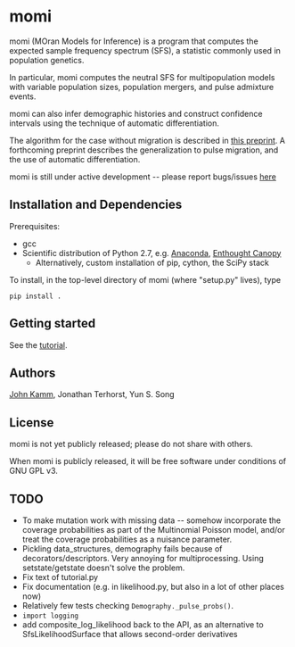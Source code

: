 # momi

momi (MOran Models for Inference) is a program that computes
the expected sample frequency spectrum (SFS), a statistic commonly used
in population genetics.

In particular, momi computes the neutral SFS
for multipopulation models with variable population sizes,
population mergers, and pulse admixture events.

momi can also infer demographic histories and construct
confidence intervals using the technique of automatic differentiation.

The algorithm for the case without migration is described in
[this preprint](http://arxiv.org/abs/1503.01133).
A forthcoming preprint describes the generalization to pulse migration,
and the use of automatic differentiation.

momi is still under active development -- please
report bugs/issues [here](https://github.com/jackkamm/momi/issues)

## Installation and Dependencies

Prerequisites:
* gcc
* Scientific distribution of Python 2.7, e.g. [Anaconda](http://continuum.io/downloads), [Enthought Canopy](https://www.enthought.com/products/canopy/)
  * Alternatively, custom installation of pip, cython, the SciPy stack

To install, in the top-level directory of momi (where "setup.py" lives), type
```
pip install .
```

## Getting started

See the [tutorial](examples/tutorial.ipynb).

## Authors

[John Kamm](mailto:jkamm@stat.berkeley.edu), Jonathan Terhorst, Yun S. Song

## License

momi is not yet publicly released; please do not share with others.

When momi is publicly released, it will be free software under conditions of GNU GPL v3.

## TODO

* To make mutation work with missing data -- somehow incorporate the coverage probabilities as part of the Multinomial Poisson model, and/or treat the coverage probabilities as a nuisance parameter.
* Pickling data_structures, demography fails because of decorators/descriptors. Very annoying for multiprocessing. Using setstate/getstate doesn't solve the problem.
* Fix text of tutorial.py
* Fix documentation (e.g. in likelihood.py, but also in a lot of other places now)
* Relatively few tests checking `Demography._pulse_probs()`.
* `import logging`
* add composite_log_likelihood back to the API, as an alternative to SfsLikelihoodSurface that allows second-order derivatives